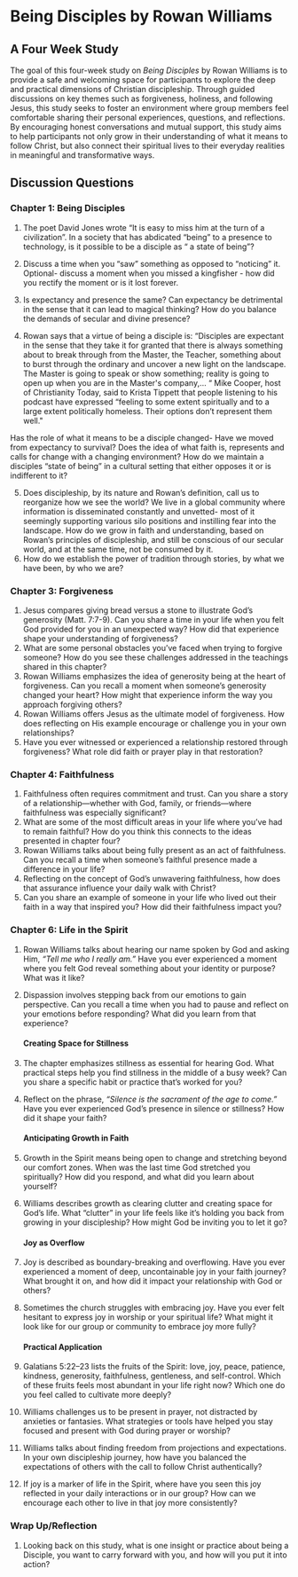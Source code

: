 # Being Disciples by Rowan Williams

## A Four Week Study

The goal of this four-week study on *Being Disciples* by Rowan Williams is to provide a safe and welcoming space for participants to explore the deep and practical dimensions of Christian discipleship. Through guided discussions on key themes such as forgiveness, holiness, and following Jesus, this study seeks to foster an environment where group members feel comfortable sharing their personal experiences, questions, and reflections. By encouraging honest conversations and mutual support, this study aims to help participants not only grow in their understanding of what it means to follow Christ, but also connect their spiritual lives to their everyday realities in meaningful and transformative ways.

## Discussion Questions

### Chapter 1: Being Disciples

1. The poet David Jones wrote “It is easy to miss him at the turn of a civilization”. In a society that has abdicated “being” to a presence to technology, is it possible to be a disciple as “ a state of being”?

2. Discuss a time when you “saw” something as opposed to “noticing” it. Optional- discuss a moment when you missed a kingfisher - how did you rectify the moment or is it lost forever. 

3. Is expectancy and presence the same? Can expectancy be detrimental in the sense that it can lead to magical thinking? How do you balance the demands of secular and divine presence?

4. Rowan says that a virtue of being a disciple is: “Disciples are expectant in the sense that they take it for granted that there is always something about to break through from the Master, the Teacher, something about to burst through the ordinary and uncover a new light on the landscape. The Master is going to speak or show something; reality is going to open up when you are in the Master's company,… “ Mike Cooper, host of Christianity Today, said to Krista Tippett that people listening to his podcast have expressed “feeling to some extent spiritually and to a large extent politically homeless. Their options don’t represent them well."

Has the role of what it means to be a disciple changed- Have we moved from expectancy to survival? Does the idea of what faith is, represents and calls for change with a changing environment? How do we maintain a disciples “state of being” in a cultural setting that either opposes it or is indifferent to it?

5. Does discipleship, by its nature and Rowan’s definition, call us to reorganize how we see the world? We live in a global community where information is disseminated constantly and unvetted- most of it seemingly supporting various silo positions and instilling fear into the landscape. How do we grow in faith and understanding, based on Rowan’s principles of discipleship, and still be conscious of our secular world, and at the same time, not be consumed by it. 
6. How do we establish the power of tradition through stories, by what we have been, by who we are?

### Chapter 3: Forgiveness

1. Jesus compares giving bread versus a stone to illustrate God’s generosity (Matt. 7:7-9). Can you share a time in your life when you felt God provided for you in an unexpected way? How did that experience shape your understanding of forgiveness?
2. What are some personal obstacles you’ve faced when trying to forgive someone? How do you see these challenges addressed in the teachings shared in this chapter?
3. Rowan Williams emphasizes the idea of generosity being at the heart of forgiveness. Can you recall a moment when someone’s generosity changed your heart? How might that experience inform the way you approach forgiving others?
4. Rowan Williams offers Jesus as the ultimate model of forgiveness. How does reflecting on His example encourage or challenge you in your own relationships?
5. Have you ever witnessed or experienced a relationship restored through forgiveness? What role did faith or prayer play in that restoration?

### Chapter 4: Faithfulness

1. Faithfulness often requires commitment and trust. Can you share a story of a relationship—whether with God, family, or friends—where faithfulness was especially significant?
2. What are some of the most difficult areas in your life where you’ve had to remain faithful? How do you think this connects to the ideas presented in chapter four?
3. Rowan Williams talks about being fully present as an act of faithfulness. Can you recall a time when someone’s faithful presence made a difference in your life?
4. Reflecting on the concept of God’s unwavering faithfulness, how does that assurance influence your daily walk with Christ?
5. Can you share an example of someone in your life who lived out their faith in a way that inspired you? How did their faithfulness impact you?

### Chapter 6: Life in the Spirit

1. Rowan Williams talks about hearing our name spoken by God and asking Him, *“Tell me who I really am.”* Have you ever experienced a moment where you felt God reveal something about your identity or purpose? What was it like?

2. Dispassion involves stepping back from our emotions to gain perspective. Can you recall a time when you had to pause and reflect on your emotions before responding? What did you learn from that experience?

   #### Creating Space for Stillness

3. The chapter emphasizes stillness as essential for hearing God. What practical steps help you find stillness in the middle of a busy week? Can you share a specific habit or practice that’s worked for you?

4. Reflect on the phrase, *“Silence is the sacrament of the age to come.”* Have you ever experienced God’s presence in silence or stillness? How did it shape your faith?

   #### Anticipating Growth in Faith

5. Growth in the Spirit means being open to change and stretching beyond our comfort zones. When was the last time God stretched you spiritually? How did you respond, and what did you learn about yourself?

6. Williams describes growth as clearing clutter and creating space for God’s life. What “clutter” in your life feels like it’s holding you back from growing in your discipleship? How might God be inviting you to let it go?

   #### Joy as Overflow

7. Joy is described as boundary-breaking and overflowing. Have you ever experienced a moment of deep, uncontainable joy in your faith journey? What brought it on, and how did it impact your relationship with God or others?

8. Sometimes the church struggles with embracing joy. Have you ever felt hesitant to express joy in worship or your spiritual life? What might it look like for our group or community to embrace joy more fully?

   #### Practical Application

9. Galatians 5:22–23 lists the fruits of the Spirit: love, joy, peace, patience, kindness, generosity, faithfulness, gentleness, and self-control. Which of these fruits feels most abundant in your life right now? Which one do you feel called to cultivate more deeply?

10. Williams challenges us to be present in prayer, not distracted by anxieties or fantasies. What strategies or tools have helped you stay focused and present with God during prayer or worship?

11. Williams talks about finding freedom from projections and expectations. In your own discipleship journey, how have you balanced the expectations of others with the call to follow Christ authentically?

12. If joy is a marker of life in the Spirit, where have you seen this joy reflected in your daily interactions or in our group? How can we encourage each other to live in that joy more consistently?

### Wrap Up/Reflection

1. Looking back on this study, what is one insight or practice about being a Disciple, you want to carry forward with you, and how will you put it into action?

